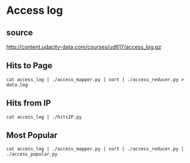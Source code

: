 # Access log

## source
http://content.udacity-data.com/courses/ud617/access_log.gz

## Hits to Page
	cat access_log | ./access_mapper.py | sort | ./access_reducer.py > data.log

## Hits from IP
	cat access_log | ./hitsIP.py 

## Most Popular
	cat access_log | ./access_mapper.py | sort | ./access_reducer.py | ./access_popular.py